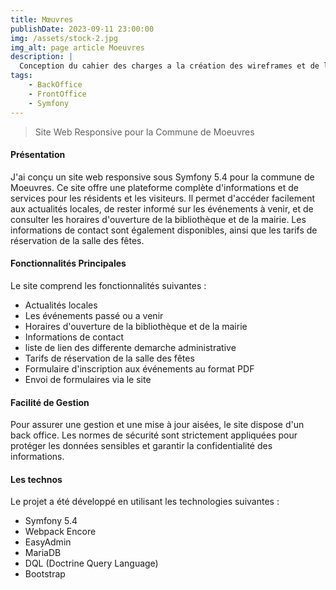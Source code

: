 ```yaml
---
title: Mœuvres
publishDate: 2023-09-11 23:00:00
img: /assets/stock-2.jpg
img_alt: page article Moeuvres
description: |
  Conception du cahier des charges a la création des wireframes et de la de la base de données jusqu'au développement de l'application.
tags:
    - BackOffice
    - FrontOffice
    - Symfony
---
```


> Site Web Responsive pour la Commune de Moeuvres

#### Présentation

J'ai conçu un site web responsive sous Symfony 5.4 pour la commune de Moeuvres. Ce site offre une plateforme complète d'informations et de services pour les résidents et les visiteurs. Il permet d'accéder facilement aux actualités locales, de rester informé sur les événements à venir, et de consulter les horaires d'ouverture de la bibliothèque et de la mairie. Les informations de contact sont également disponibles, ainsi que les tarifs de réservation de la salle des fêtes.

#### Fonctionnalités Principales

Le site comprend les fonctionnalités suivantes :

- Actualités locales
- Les événements passé ou a venir
- Horaires d'ouverture de la bibliothèque et de la mairie
- Informations de contact
- liste de lien des differente demarche administrative
- Tarifs de réservation de la salle des fêtes
- Formulaire d'inscription aux événements au format PDF
- Envoi de formulaires via le site

#### Facilité de Gestion

Pour assurer une gestion et une mise à jour aisées, le site dispose d'un back office. Les normes de sécurité sont strictement appliquées pour protéger les données sensibles et garantir la confidentialité des informations.

#### Les technos

Le projet a été développé en utilisant les technologies suivantes :

- Symfony 5.4
- Webpack Encore
- EasyAdmin
- MariaDB
- DQL (Doctrine Query Language)
- Bootstrap
